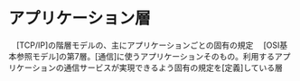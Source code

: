 # アプリケーション層
　[TCP/IP]の階層モデルの、主にアプリケーションごとの固有の規定
　[OSI基本参照モデル]の第7層。[通信]に使うアプリケーションそのもの。利用するアプリケーションの通信サービスが実現できるよう固有の規定を[定義]している層
